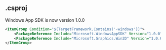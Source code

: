 ## .csproj

Windows App SDK is now version 1.0.0

```xml
<ItemGroup Condition="$(TargetFramework.Contains('-windows'))">
	<PackageReference Include="Microsoft.WindowsAppSDK" Version="1.0.0" />
	<PackageReference Include="Microsoft.Graphics.Win2D" Version="1.0.0.30" />
</ItemGroup>
```